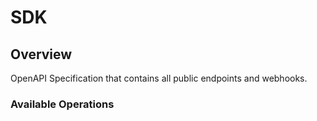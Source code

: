 # SDK

## Overview

OpenAPI Specification that contains all public endpoints and webhooks.

### Available Operations

